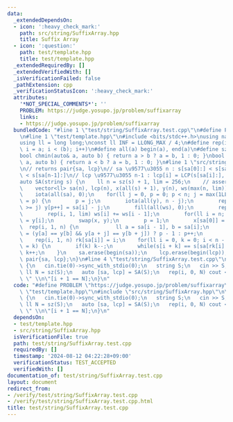 ```yaml
---
data:
  _extendedDependsOn:
  - icon: ':heavy_check_mark:'
    path: src/string/SuffixArray.hpp
    title: Suffix Array
  - icon: ':question:'
    path: test/template.hpp
    title: test/template.hpp
  _extendedRequiredBy: []
  _extendedVerifiedWith: []
  _isVerificationFailed: false
  _pathExtension: cpp
  _verificationStatusIcon: ':heavy_check_mark:'
  attributes:
    '*NOT_SPECIAL_COMMENTS*': ''
    PROBLEM: https://judge.yosupo.jp/problem/suffixarray
    links:
    - https://judge.yosupo.jp/problem/suffixarray
  bundledCode: "#line 1 \"test/string/SuffixArray.test.cpp\"\n#define PROBLEM \"https://judge.yosupo.jp/problem/suffixarray\"\
    \n#line 1 \"test/template.hpp\"\n#include <bits/stdc++.h>\nusing namespace std;\n\
    using ll = long long;\nconst ll INF = LLONG_MAX / 4;\n#define rep(i, a, b) for(ll\
    \ i = a; i < (b); i++)\n#define all(a) begin(a), end(a)\n#define sz(a) ssize(a)\n\
    bool chmin(auto& a, auto b) { return a > b ? a = b, 1 : 0; }\nbool chmax(auto&\
    \ a, auto b) { return a < b ? a = b, 1 : 0; }\n#line 1 \"src/string/SuffixArray.hpp\"\
    \n// returns pair{sa, lcp}\n// sa \u9577\u3055 n : s[sa[0]:] < s[sa[1]:] < \u2026\
    \ < s[sa[n-1]:]\n// lcp \u9577\u3055 n-1 : lcp[i] = LCP(s[sa[i]:], s[sa[i+1]:])\n\
    auto SA(string s) {\n    ll n = sz(s) + 1, lim = 256;\n    // assert(lim > ranges::max(s));\n\
    \    vector<ll> sa(n), lcp(n), x(all(s) + 1), y(n), ws(max(n, lim)), rk(n);\n\
    \    iota(all(sa), 0);\n    for(ll j = 0, p = 0; p < n; j = max(1LL, j * 2), lim\
    \ = p) {\n        p = j;\n        iota(all(y), n - j);\n        rep(i, 0, n) if(sa[i]\
    \ >= j) y[p++] = sa[i] - j;\n        fill(all(ws), 0);\n        rep(i, 0, n) ws[x[i]]++;\n\
    \        rep(i, 1, lim) ws[i] += ws[i - 1];\n        for(ll i = n; i--;) sa[--ws[x[y[i]]]]\
    \ = y[i];\n        swap(x, y);\n        p = 1;\n        x[sa[0]] = 0;\n      \
    \  rep(i, 1, n) {\n            ll a = sa[i - 1], b = sa[i];\n            x[b]\
    \ = (y[a] == y[b] && y[a + j] == y[b + j]) ? p - 1 : p++;\n        }\n    }\n\
    \    rep(i, 1, n) rk[sa[i]] = i;\n    for(ll i = 0, k = 0; i < n - 1; lcp[rk[i++]]\
    \ = k) {\n        if(k) k--;\n        while(s[i + k] == s[sa[rk[i] - 1] + k])\
    \ k++;\n    }\n    sa.erase(begin(sa));\n    lcp.erase(begin(lcp));\n    return\
    \ pair{sa, lcp};\n}\n#line 4 \"test/string/SuffixArray.test.cpp\"\n\nint main()\
    \ {\n   cin.tie(0)->sync_with_stdio(0);\n   string S;\n   cin >> S;\n   const\
    \ ll N = sz(S);\n   auto [sa, lcp] = SA(S);\n   rep(i, 0, N) cout << sa[i] <<\
    \ \" \\n\"[i + 1 == N];\n}\n"
  code: "#define PROBLEM \"https://judge.yosupo.jp/problem/suffixarray\"\n#include\
    \ \"test/template.hpp\"\n#include \"src/string/SuffixArray.hpp\"\n\nint main()\
    \ {\n   cin.tie(0)->sync_with_stdio(0);\n   string S;\n   cin >> S;\n   const\
    \ ll N = sz(S);\n   auto [sa, lcp] = SA(S);\n   rep(i, 0, N) cout << sa[i] <<\
    \ \" \\n\"[i + 1 == N];\n}\n"
  dependsOn:
  - test/template.hpp
  - src/string/SuffixArray.hpp
  isVerificationFile: true
  path: test/string/SuffixArray.test.cpp
  requiredBy: []
  timestamp: '2024-08-12 04:22:28+09:00'
  verificationStatus: TEST_ACCEPTED
  verifiedWith: []
documentation_of: test/string/SuffixArray.test.cpp
layout: document
redirect_from:
- /verify/test/string/SuffixArray.test.cpp
- /verify/test/string/SuffixArray.test.cpp.html
title: test/string/SuffixArray.test.cpp
---
```

